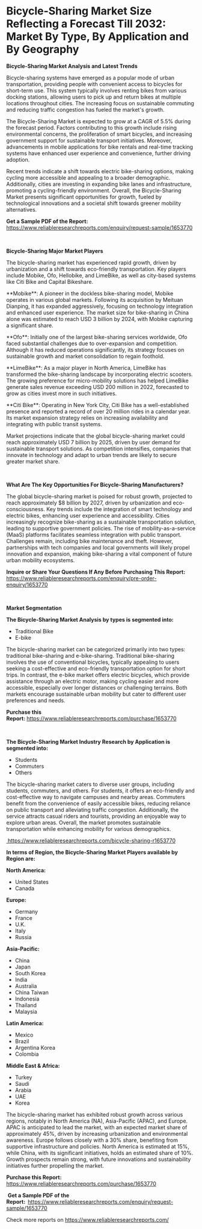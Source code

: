 <p><h1>Bicycle-Sharing Market Size Reflecting a Forecast Till 2032: Market By Type, By Application and By Geography</h1></p><p><strong>Bicycle-Sharing Market Analysis and Latest Trends</strong></p>
<p><p>Bicycle-sharing systems have emerged as a popular mode of urban transportation, providing people with convenient access to bicycles for short-term use. This system typically involves renting bikes from various docking stations, allowing users to pick up and return bikes at multiple locations throughout cities. The increasing focus on sustainable commuting and reducing traffic congestion has fueled the market's growth.</p><p>The Bicycle-Sharing Market is expected to grow at a CAGR of 5.5% during the forecast period. Factors contributing to this growth include rising environmental concerns, the proliferation of smart bicycles, and increasing government support for sustainable transport initiatives. Moreover, advancements in mobile applications for bike rentals and real-time tracking systems have enhanced user experience and convenience, further driving adoption.</p><p>Recent trends indicate a shift towards electric bike-sharing options, making cycling more accessible and appealing to a broader demographic. Additionally, cities are investing in expanding bike lanes and infrastructure, promoting a cycling-friendly environment. Overall, the Bicycle-Sharing Market presents significant opportunities for growth, fueled by technological innovations and a societal shift towards greener mobility alternatives.</p></p>
<p><strong>Get a Sample PDF of the Report:&nbsp;</strong> <a href="https://www.reliableresearchreports.com/enquiry/request-sample/1653770?utm_campaign=3039&utm_medium=2&utm_source=Github&utm_content=ia&utm_term=11032025&utm_id=bicycle-sharing">https://www.reliableresearchreports.com/enquiry/request-sample/1653770</a></p>
<p>&nbsp;</p>
<p><strong>Bicycle-Sharing Major Market Players</strong></p>
<p><p>The bicycle-sharing market has experienced rapid growth, driven by urbanization and a shift towards eco-friendly transportation. Key players include Mobike, Ofo, Hellobike, and LimeBike, as well as city-based systems like Citi Bike and Capital Bikeshare.</p><p>**Mobike**: A pioneer in the dockless bike-sharing model, Mobike operates in various global markets. Following its acquisition by Meituan Dianping, it has expanded aggressively, focusing on technology integration and enhanced user experience. The market size for bike-sharing in China alone was estimated to reach USD 3 billion by 2024, with Mobike capturing a significant share.</p><p>**Ofo**: Initially one of the largest bike-sharing services worldwide, Ofo faced substantial challenges due to over-expansion and competition. Although it has reduced operations significantly, its strategy focuses on sustainable growth and market consolidation to regain foothold.</p><p>**LimeBike**: As a major player in North America, LimeBike has transformed the bike-sharing landscape by incorporating electric scooters. The growing preference for micro-mobility solutions has helped LimeBike generate sales revenue exceeding USD 200 million in 2022, forecasted to grow as cities invest more in such initiatives.</p><p>**Citi Bike**: Operating in New York City, Citi Bike has a well-established presence and reported a record of over 20 million rides in a calendar year. Its market expansion strategy relies on increasing availability and integrating with public transit systems. </p><p>Market projections indicate that the global bicycle-sharing market could reach approximately USD 7 billion by 2025, driven by user demand for sustainable transport solutions. As competition intensifies, companies that innovate in technology and adapt to urban trends are likely to secure greater market share.</p></p>
<p>&nbsp;</p>
<p><strong>What Are The Key Opportunities For Bicycle-Sharing Manufacturers?</strong></p>
<p><p>The global bicycle-sharing market is poised for robust growth, projected to reach approximately $8 billion by 2027, driven by urbanization and eco-consciousness. Key trends include the integration of smart technology and electric bikes, enhancing user experience and accessibility. Cities increasingly recognize bike-sharing as a sustainable transportation solution, leading to supportive government policies. The rise of mobility-as-a-service (MaaS) platforms facilitates seamless integration with public transport. Challenges remain, including bike maintenance and theft. However, partnerships with tech companies and local governments will likely propel innovation and expansion, making bike-sharing a vital component of future urban mobility ecosystems.</p></p>
<p><strong>Inquire or Share Your Questions If Any Before Purchasing This Report:</strong> <a href="https://www.reliableresearchreports.com/enquiry/pre-order-enquiry/1653770?utm_campaign=3039&utm_medium=2&utm_source=Github&utm_content=ia&utm_term=11032025&utm_id=bicycle-sharing">https://www.reliableresearchreports.com/enquiry/pre-order-enquiry/1653770</a></p>
<p>&nbsp;</p>
<p><strong>Market Segmentation</strong></p>
<p><strong>The Bicycle-Sharing Market Analysis by types is segmented into:</strong></p>
<p><ul><li>Traditional Bike</li><li>E-bike</li></ul></p>
<p><p>The bicycle-sharing market can be categorized primarily into two types: traditional bike-sharing and e-bike-sharing. Traditional bike-sharing involves the use of conventional bicycles, typically appealing to users seeking a cost-effective and eco-friendly transportation option for short trips. In contrast, the e-bike market offers electric bicycles, which provide assistance through an electric motor, making cycling easier and more accessible, especially over longer distances or challenging terrains. Both markets encourage sustainable urban mobility but cater to different user preferences and needs.</p></p>
<p><strong>Purchase this Report:&nbsp;</strong><a href="https://www.reliableresearchreports.com/purchase/1653770?utm_campaign=3039&utm_medium=2&utm_source=Github&utm_content=ia&utm_term=11032025&utm_id=bicycle-sharing">https://www.reliableresearchreports.com/purchase/1653770</a></p>
<p>&nbsp;</p>
<p><strong>The Bicycle-Sharing Market Industry Research by Application is segmented into:</strong></p>
<p><ul><li>Students</li><li>Commuters</li><li>Others</li></ul></p>
<p><p>The bicycle-sharing market caters to diverse user groups, including students, commuters, and others. For students, it offers an eco-friendly and cost-effective way to navigate campuses and nearby areas. Commuters benefit from the convenience of easily accessible bikes, reducing reliance on public transport and alleviating traffic congestion. Additionally, the service attracts casual riders and tourists, providing an enjoyable way to explore urban areas. Overall, the market promotes sustainable transportation while enhancing mobility for various demographics.</p></p>
<p><a href="https://www.reliableresearchreports.com/bicycle-sharing-r1653770?utm_campaign=3039&utm_medium=2&utm_source=Github&utm_content=ia&utm_term=11032025&utm_id=bicycle-sharing">&nbsp;https://www.reliableresearchreports.com/bicycle-sharing-r1653770</a></p>
<p><strong>In terms of Region, the Bicycle-Sharing Market Players available by Region are:</strong></p>
<p>
    <p> <strong> North America: </strong>
        <ul>
            <li>United States</li>
            <li>Canada</li>
        </ul>
        </p> 
    <p> <strong> Europe: </strong>
        <ul>
            <li>Germany</li>
            <li>France</li>
            <li>U.K.</li>
            <li>Italy</li>
            <li>Russia</li>
        </ul>
        </p> 
    <p> <strong> Asia-Pacific: </strong>
        <ul>
            <li>China</li>
            <li>Japan</li>
            <li>South Korea</li>
            <li>India</li>
            <li>Australia</li>
            <li>China Taiwan</li>
            <li>Indonesia</li>
            <li>Thailand</li>
            <li>Malaysia</li>
        </ul>
        </p> 
    <p> <strong> Latin America: </strong>
        <ul>
            <li>Mexico</li>
            <li>Brazil</li>
            <li>Argentina Korea</li>
            <li>Colombia</li>
        </ul>
        </p> 
    <p> <strong> Middle East & Africa: </strong>
        <ul>
            <li>Turkey</li>
            <li>Saudi</li>
            <li>Arabia</li>
            <li>UAE</li>
            <li>Korea</li>
        </ul>
    </p>
    </p>
<p><p>The bicycle-sharing market has exhibited robust growth across various regions, notably in North America (NA), Asia-Pacific (APAC), and Europe. APAC is anticipated to lead the market, with an expected market share of approximately 45%, driven by increasing urbanization and environmental awareness. Europe follows closely with a 30% share, benefiting from supportive infrastructure and policies. North America is estimated at 15%, while China, with its significant initiatives, holds an estimated share of 10%. Growth prospects remain strong, with future innovations and sustainability initiatives further propelling the market.</p></p>
<p><strong>Purchase this Report: </strong><a href="https://www.reliableresearchreports.com/purchase/1653770?utm_campaign=3039&utm_medium=2&utm_source=Github&utm_content=ia&utm_term=11032025&utm_id=bicycle-sharing">https://www.reliableresearchreports.com/purchase/1653770</a></p>
<p>&nbsp;<strong>Get a Sample PDF of the Report:&nbsp;&nbsp;</strong><a href="https://www.reliableresearchreports.com/enquiry/request-sample/1653770?utm_campaign=3039&utm_medium=2&utm_source=Github&utm_content=ia&utm_term=11032025&utm_id=bicycle-sharing">https://www.reliableresearchreports.com/enquiry/request-sample/1653770</a></p>
<p><strong></strong></p>
<p>Check more reports on <a href="https://www.reliableresearchreports.com/?utm_campaign=3039&utm_medium=2&utm_source=Github&utm_content=ia&utm_term=11032025&utm_id=bicycle-sharing">https://www.reliableresearchreports.com/</a></p>